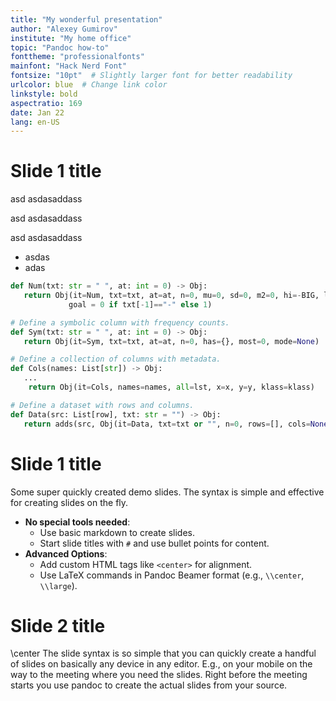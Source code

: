 ```yaml
---
title: "My wonderful presentation"
author: "Alexey Gumirov"
institute: "My home office"
topic: "Pandoc how-to"
fonttheme: "professionalfonts"
mainfont: "Hack Nerd Font"
fontsize: "10pt"  # Slightly larger font for better readability
urlcolor: blue  # Change link color
linkstyle: bold
aspectratio: 169
date: Jan 22
lang: en-US
---
```


# Slide 1 title

asd asdasaddass

asd asdasaddass

asd asdasaddass

- asdas
- adas

```python
def Num(txt: str = " ", at: int = 0) -> Obj:
   return Obj(it=Num, txt=txt, at=at, n=0, mu=0, sd=0, m2=0, hi=-BIG, lo=BIG,
             goal = 0 if txt[-1]=="-" else 1)

# Define a symbolic column with frequency counts.
def Sym(txt: str = " ", at: int = 0) -> Obj:
   return Obj(it=Sym, txt=txt, at=at, n=0, has={}, most=0, mode=None)

# Define a collection of columns with metadata.
def Cols(names: List[str]) -> Obj:
   ...
    return Obj(it=Cols, names=names, all=lst, x=x, y=y, klass=klass)

# Define a dataset with rows and columns.
def Data(src: List[row], txt: str = "") -> Obj:
   return adds(src, Obj(it=Data, txt=txt or "", n=0, rows=[], cols=None))
```

# Slide 1 title

Some super quickly created demo slides. The syntax is simple and effective for creating slides on the fly.

- **No special tools needed**:
  * Use basic markdown to create slides.
  * Start slide titles with `#` and use bullet points for content.
- **Advanced Options**:
  * Add custom HTML tags like `<center>` for alignment.
  * Use LaTeX commands in Pandoc Beamer format (e.g., `\\center`, `\\large`).


# Slide 2 title

\center The slide syntax is so simple that you can quickly create a handful of slides on basically any device in any editor. E.g., on your mobile on the way to the meeting where you need the slides. Right before the meeting starts you use pandoc to create the actual slides from your source.


